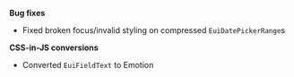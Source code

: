 **Bug fixes**

- Fixed broken focus/invalid styling on compressed `EuiDatePickerRange`s

**CSS-in-JS conversions**

- Converted `EuiFieldText` to Emotion

